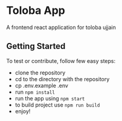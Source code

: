 # Toloba App

A frontend react application for toloba ujjain

## Getting Started

To test or contribute, follow few easy steps:

- clone the repository
- cd to the directory with the repository
- cp .env.example .env
- run `npm install`
- run the app using `npm start`
- to build project use `npm run build`
- enjoy!

